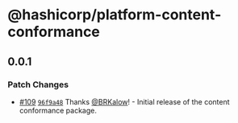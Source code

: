 # @hashicorp/platform-content-conformance

## 0.0.1
### Patch Changes



- [#109](https://github.com/hashicorp/web-platform-packages/pull/109) [`96f9a48`](https://github.com/hashicorp/web-platform-packages/commit/96f9a48adada9510a8f2ac9c1ab98f40909ba9b4) Thanks [@BRKalow](https://github.com/BRKalow)! - Initial release of the content conformance package.

